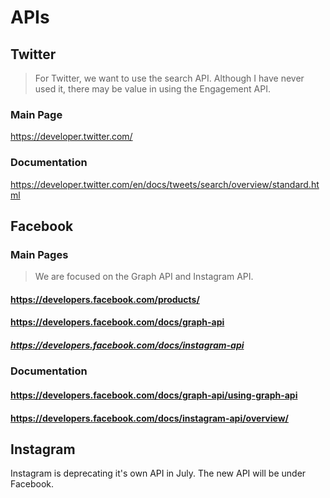 # APIs

## Twitter
>For Twitter, we want to use the search API. Although I have never used it, there may be value in using the Engagement API.

### Main Page
https://developer.twitter.com/

### Documentation
https://developer.twitter.com/en/docs/tweets/search/overview/standard.html

## Facebook
### Main Pages
>We are focused on the Graph API and Instagram API.
#### https://developers.facebook.com/products/
#### https://developers.facebook.com/docs/graph-api
##### https://developers.facebook.com/docs/instagram-api

### Documentation
#### https://developers.facebook.com/docs/graph-api/using-graph-api
#### https://developers.facebook.com/docs/instagram-api/overview/

## Instagram
Instagram is deprecating it's own API in July. The new API will be under Facebook.

